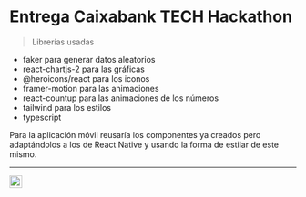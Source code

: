 # Entrega Caixabank TECH Hackathon

> Librerías usadas
+ faker para generar datos aleatorios
+ react-chartjs-2 para las gráficas
+ @heroicons/react para los iconos
+ framer-motion para las animaciones
+ react-countup para las animaciones de los números
+ tailwind para los estilos
+ typescript

Para la aplicación móvil reusaría los componentes ya creados pero adaptándolos a los de React Native y usando la forma de estilar de este mismo.

<hr />

[<img align="left" alt="codeSTACKr | LinkedIn" width="22px" src="https://cdn.jsdelivr.net/npm/simple-icons@v3/icons/linkedin.svg" />][linkedin]


[linkedin]: https://linkedin.com/in/alejandro-vidal-sanchez
